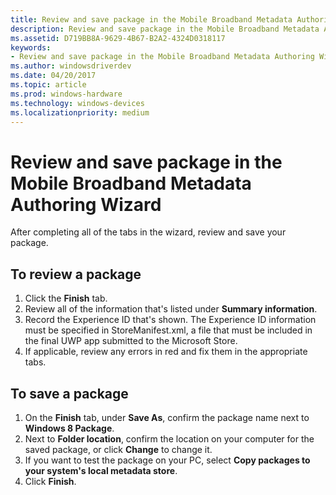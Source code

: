 ```yaml
---
title: Review and save package in the Mobile Broadband Metadata Authoring Wizard
description: Review and save package in the Mobile Broadband Metadata Authoring Wizard
ms.assetid: D719BB8A-9629-4B67-B2A2-4324D0318117
keywords:
- Review and save package in the Mobile Broadband Metadata Authoring Wizard
ms.author: windowsdriverdev
ms.date: 04/20/2017
ms.topic: article
ms.prod: windows-hardware
ms.technology: windows-devices
ms.localizationpriority: medium
---
```


# Review and save package in the Mobile Broadband Metadata Authoring Wizard


After completing all of the tabs in the wizard, review and save your package.

## <span id="To_review_a_package"></span><span id="to_review_a_package"></span><span id="TO_REVIEW_A_PACKAGE"></span>To review a package


1.  Click the **Finish** tab.
2.  Review all of the information that's listed under **Summary information**.
3.  Record the Experience ID that's shown. The Experience ID information must be specified in StoreManifest.xml, a file that must be included in the final UWP app submitted to the Microsoft Store.
4.  If applicable, review any errors in red and fix them in the appropriate tabs.

## <span id="To_save_a_package"></span><span id="to_save_a_package"></span><span id="TO_SAVE_A_PACKAGE"></span>To save a package


1.  On the **Finish** tab, under **Save As**, confirm the package name next to **Windows 8 Package**.
2.  Next to **Folder location**, confirm the location on your computer for the saved package, or click **Change** to change it.
3.  If you want to test the package on your PC, select **Copy packages to your system's local metadata store**.
4.  Click **Finish**.

 

 






